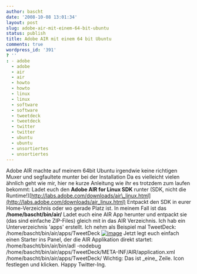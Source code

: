 ```yaml
---
author: bascht
date: '2008-10-08 13:01:34'
layout: post
slug: adobe-air-mit-einem-64-bit-ubuntu
status: publish
title: Adobe AIR mit einem 64 bit Ubuntu
comments: true
wordpress_id: '391'
? ''
: - adobe
  - adobe
  - air
  - air
  - howto
  - howto
  - linux
  - linux
  - software
  - software
  - tweetdeck
  - tweetdeck
  - twitter
  - twitter
  - ubuntu
  - ubuntu
  - unsortiertes
  - unsortiertes
---
```


Adobe AIR machte auf meinem 64bit Ubuntu irgendwie keine richtigen
Muxer und segfaultete munter bei der Installation Da es vielleicht
vielen ähnlich geht wie mir, hier ne kurze Anleitung wie ihr es
trotzdem zum laufen bekommt: Ladet euch den
**Adobe AIR for Linux SDK** runter (SDK, nicht die
Runtime!)[http://labs.adobe.com/downloads/air\_linux.html](http://labs.adobe.com/downloads/air_linux.html)
Entpackt den SDK in eurer Home-Verzeichnis oder wo gerade Platz
ist. In meinem Fall ist das **/home/bascht/bin/air/** Ladet euch
eine AIR App herunter und entpackt sie (das sind einfache
ZIP-Files) gleich mit in das AIR Verzeichnis. Ich hab ein
Unterverzeichnis 'apps' erstellt. Ich nehm als Beispiel mal
TweetDeck: /home/bascht/bin/air/apps/TweetDeck
[![image](http://www.bascht.com/uploads/2008/10/air_app1.jpg "air_app1")](http://www.bascht.com/uploads/2008/10/air_app1.jpg)
Jetzt legt euch einfach einen Starter ins Panel, der die AIR
Applikation direkt startet: /home/bascht/bin/air/bin/adl -nodebug
/home/bascht/bin/air/apps/TweetDeck/META-INF/AIR/application.xml
/home/bascht/bin/air/apps/TweetDeck/ Wichtig: Das ist \_eine\_
Zeile. Icon festlegen und klicken. Happy Twitter-Ing.


